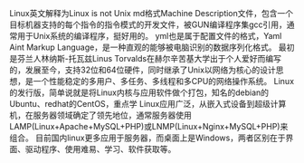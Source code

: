 Linux英文解释为Linux is not Unix
md格式Machine Description文件，包含一个目标机器支持的每个指令的指令模式的开发文件，被GUN编译程序集gcc引用，通常用于Unix系统的编译程序，挺好用的。
yml也是属于配置文件的格式，Yaml Aint Markup Language，是一种直观的能够被电脑识别的数据序列化格式。
最初是芬兰人林纳斯-托瓦兹Linus Torvalds在赫尔辛苦基大学出于个人爱好而编写的，发展至今，支持32位和64位硬件，同时继承了Unix以网络为核心的设计思想，是一个性能稳定的多用户、多任务、多线程和多CPU的网络操作系统。
Linux的发行版，简单说就是将Linux内核与应用软件做个打包，知名的debian的Ubuntu、redhat的CentOS，重点学
Linux应用广泛，从嵌入式设备到超级计算机，在服务器领域确定了领先地位，通常服务器使用LAMP(Linux+Apache+MySQL+PHP)或LNMP(Linux+Nginx+MySQL+PHP)来组合。
目前国内linux更多应用于服务器，而桌面上是Windows，两者区别在于界面、驱动程序、使用难易、学习、软件获取等。